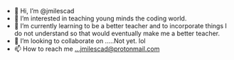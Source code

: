 - 👋 Hi, I’m @jmilescad
- 👀 I’m interested in teaching young minds the coding world. 
- 🌱 I’m currently learning to be a better teacher and to incorporate things I do not understand so that would eventually make me a better teacher. 
- 💞️ I’m looking to collaborate on .....Not yet. lol
- 📫 How to reach me ...jmilescad@protonmail.com

<!---
jmilescad/jmilescad is a ✨ special ✨ repository because its `README.md` (this file) appears on your GitHub profile.
You can click the Preview link to take a look at your changes.
--->
